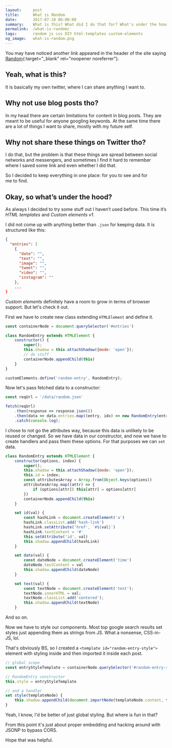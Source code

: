 ```yaml
---
layout:     post
title:      What is Яandom
date:       2017-07-10 06:00:00
summary:    What is this? What did I do that for? What's under the hood? 
permalink:  /what-is-random/
tags:       random js css DIY html-templates custom-elements
og_image:   what-is-random.png
---
```


You may have noticed another link appeared in the header of the site saying 
[Яandom](/random/){:target="_blank" rel="noopener noreferrer"}.

## Yeah, what is&nbsp;this?

It&nbsp;is&nbsp;basically my&nbsp;own twitter,
where&nbsp;I can share anything&nbsp;I want&nbsp;to.

## Why not use blog posts tho? 

In&nbsp;my&nbsp;head there are certain limitations for content
in&nbsp;blog posts. They are meant to&nbsp;be&nbsp;useful for anyone
googling keywords. At&nbsp;the same time there are a&nbsp;lot
of&nbsp;things&nbsp;I want to&nbsp;share, mostly with
my&nbsp;future self.

## Why not share these things on&nbsp;Twitter tho?

I&nbsp;do that, but the problem is&nbsp;that these things are spread
between social networks and messengers, and sometimes&nbsp;I find
it&nbsp;hard to&nbsp;remember where&nbsp;I saved some link and even
whether&nbsp;I did that.


So&nbsp;I&nbsp;decided to&nbsp;keep everything in&nbsp;one place:
for you to&nbsp;see and for me&nbsp;to&nbsp;find.

## Okay, so&nbsp;what&rsquo;s under the hood?

As&nbsp;always&nbsp;I decided to&nbsp;try some stuff out&nbsp;I
haven&rsquo;t used before. This time it&rsquo;s *HTML templates*
and *Custom&nbsp;elements&nbsp;v1*.

I did not come up with anything better than `.json` for keeping data.
It is structured like this:
```json
{
  "entries": [
    {
      "date": "",
      "text": "",
      "image": "",
      "tweet": "",
      "video": "",
      "instagram": ""
    },
    ...
}
```

*Custom elements* definitely have a room to grow in terms of
browser support. But let's check it out.

First we have to create new class extending `HTMLElement` and define it.
```js
const containerNode = document.querySelector('#entries')

class RandomEntry extends HTMLElement {
    constructor() {
        super();
        this.shadow = this.attachShadow({mode: 'open'});
        // do stuff
        containerNode.appendChild(this)
    }
}

customElements.define('random-entry', RandomEntry);
```

Now let's pass fetched data to a constructor:
```js
const reqUrl = '/data/random.json'

fetch(reqUrl)
    .then(response => response.json())
    .then(data => data.entries.map((entry, idx) => new RandomEntry(entry, idx)))
    .catch(console.log);
```

I chose to not go the attributes way, because this data
is unlikely to be reused or changed. So we have data in our constructor,
and now we have to create handlers and pass them these options.
For that purposes we can `set` data.

```js
class RandomEntry extends HTMLElement {
    constructor(options, index) {
        super();
        this.shadow = this.attachShadow({mode: 'open'});
        this.id = index;
        const attributesArray = Array.from(Object.keys(options))
        attributesArray.map((attr) => {
            if (options[attr]) this[attr] = options[attr]
        })
        containerNode.appendChild(this)
    }

    set id(val) {
        const hashLink = document.createElement('a')
        hashLink.classList.add('hash-link')
        hashLink.setAttribute('href', `#${val}`)
        hashLink.textContent = '#'
        this.setAttribute('id', val)
        this.shadow.appendChild(hashLink)
    }

    set date(val) {
        const dateNode = document.createElement('time')
        dateNode.textContent = val
        this.shadow.appendChild(dateNode)
    }

    set text(val) {
        const textNode = document.createElement('text');
        textNode.innerHTML = val;
        textNode.classList.add('centered');
        this.shadow.appendChild(textNode)
    }

```

And so on.

Now we have to style our components. Most top google search results
set styles just appending them as strings from JS. What a nonsense,
CSS-in-JS, lol.

That's obviously BS, so I created a `<template id="random-entry-style">`
element with styling inside and then imported it inside each post.
```js
// global scope
const entryStyleTemplate = containerNode.querySelector('#random-entry-style')

// RandomEntry constructor
this.style = entryStyleTemplate

// and a handler
set style(templateNode) {
    this.shadow.appendChild(document.importNode(templateNode.content, true))
}
```

Yeah, I know, I'd be better of just global styling.
But where is fun in that?

From this point it's just about proper embedding and hacking around
with JSONP to bypass CORS.

Hope that was helpful.